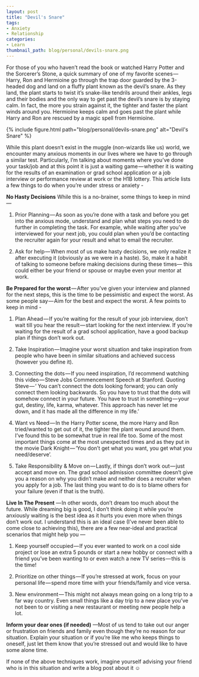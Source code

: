 ```yaml
---
layout: post
title: "Devil's Snare"
tags:
- Anxiety
- Relationship
categories:
- Learn
thumbnail_path: blog/personal/devils-snare.png
---
```


For those of you who haven’t read the book or watched Harry Potter and the Sorcerer’s Stone, a quick summary of one of my favorite scenes — Harry, Ron and Hermioine go through the trap door guarded by the 3-headed dog and land on a fluffy plant known as the devil’s snare. As they land, the plant starts to twist it’s snake-like tendrils around their ankles, legs and their bodies and the only way to get past the devil’s snare is by staying calm. In fact, the more you strain against it, the tighter and faster the plant winds around you. Hermioine keeps calm and goes past the plant while Harry and Ron are rescued by a magic spell from Hermioine.

{% include figure.html path="blog/personal/devils-snare.png" alt="Devil's Snare" %}

While this plant doesn’t exist in the muggle (non-wizards like us) world, we encounter many anxious moments in our lives where we have to go through a similar test. Particularly, I’m talking about moments where you’ve done your task/job and at this point it is just a waiting game — whether it is waiting for the results of an examination or grad school application or a job interview or performance review at work or the H1B lottery. This article lists a few things to do when you’re under stress or anxiety -

**No Hasty Decisions**
While this is a no-brainer, some things to keep in mind —

1. Prior Planning — As soon as you’re done with a task and before you get into the anxious mode, understand and plan what steps you need to do further in completing the task. For example, while waiting after you’ve interviewed for your next job, you could plan when you’d be contacting the recruiter again for your result and what to email the recruiter.

2. Ask for help — When most of us make hasty decisions, we only realize it after executing it (obviously as we were in a haste). So, make it a habit of talking to someone before making decisions during these times— this could either be your friend or spouse or maybe even your mentor at work.

**Be Prepared for the worst** — After you’ve given your interview and planned for the next steps, this is the time to be pessimistic and expect the worst. As some people say — Aim for the best and expect the worst. A few points to keep in mind -

1. Plan Ahead — If you’re waiting for the result of your job interview, don’t wait till you hear the result — start looking for the next interview. If you’re waiting for the result of a grad school application, have a good backup plan if things don’t work out.

2. Take Inspiration — Imagine your worst situation and take inspiration from people who have been in similar situations and achieved success (however you define it).

3. Connecting the dots — If you need inspiration, I’d recommend watching this video — Steve Jobs Commencement Speech at Stanford. Quoting Steve — ‘ You can’t connect the dots looking forward; you can only connect them looking backwards. So you have to trust that the dots will somehow connect in your future. You have to trust in something — your gut, destiny, life, karma, whatever. This approach has never let me down, and it has made all the difference in my life.’

4. Want vs Need — In the Harry Potter scene, the more Harry and Ron tried/wanted to get out of it, the tighter the plant wound around them. I’ve found this to be somewhat true in real life too. Some of the most important things come at the most unexpected times and as they put in the movie Dark Knight — ‘You don’t get what you want, you get what you need/deserve’.

5. Take Responsibility & Move on — Lastly, if things don’t work out — just accept and move on. The grad school admission committee doesn’t give you a reason on why you didn’t make and neither does a recruiter when you apply for a job. The last thing you want to do is to blame others for your failure (even if that is the truth).

**Live In The Present** — In other words, don’t dream too much about the future. While dreaming big is good, I don’t think doing it while you’re anxiously waiting is the best idea as it hurts you even more when things don’t work out. I understand this is an ideal case (I’ve never been able to come close to achieving this), there are a few near-ideal and practical scenarios that might help you —

1. Keep yourself occupied — If you ever wanted to work on a cool side project or lose an extra 5 pounds or start a new hobby or connect with a friend you’ve been wanting to or even watch a new TV series — this is the time!

2. Prioritize on other things — If you’re stressed at work, focus on your personal life — spend more time with your friends/family and vice versa.

3. New environment — This might not always mean going on a long trip to a far way country. Even small things like a day trip to a new place you’ve not been to or visiting a new restaurant or meeting new people help a lot.

**Inform your dear ones (if needed)** —Most of us tend to take out our anger or frustration on friends and family even though they’re no reason for our situation. Explain your situation or if you’re like me who keeps things to oneself, just let them know that you’re stressed out and would like to have some alone time.

If none of the above techniques work, imagine yourself advising your friend who is in this situation and write a blog post about it ☺